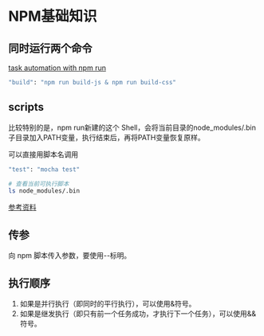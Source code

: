 # NPM基础知识
## 同时运行两个命令
[task automation with npm run](http://substack.net/task_automation_with_npm_run)

```bash
"build": "npm run build-js & npm run build-css"
```

## scripts
比较特别的是，npm run新建的这个 Shell，会将当前目录的node_modules/.bin子目录加入PATH变量，执行结束后，再将PATH变量恢复原样。

可以直接用脚本名调用
```bash
"test": "mocha test"

# 查看当前可执行脚本
ls node_modules/.bin
```

[参考资料](http://www.ruanyifeng.com/blog/2016/10/npm_scripts.html)

## 传参
向 npm 脚本传入参数，要使用--标明。

## 执行顺序
1. 如果是并行执行（即同时的平行执行），可以使用&符号。
2. 如果是继发执行（即只有前一个任务成功，才执行下一个任务），可以使用&&符号。
